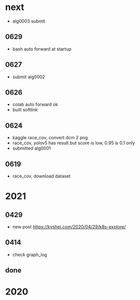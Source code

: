 # next
- alg0003 submit




## 0629
- bash auto forward at startup

## 0627
- submit alg0002


## 0626
- colab auto forward ok
- built softlink



## 0624
- kaggle race_cov, convert dcm 2 png
- race_cov, yolov5 has result but score is low, 0.95 is 0.1 only
- submitted alg0001



## 0619
- race_cov, download dataset




# 2021

## 0429
- new post https://kyshel.com/2020/04/29/k8s-explore/


## 0414
- check graph_log

## done

# 2020
